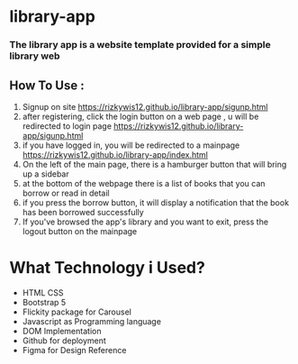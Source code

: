 # library-app
### The library app is a website template provided for a simple library web
## How To Use :
1. Signup on site https://rizkywis12.github.io/library-app/sigunp.html
2. after registering, click the login button on a web page , u will be redirected to login page https://rizkywis12.github.io/library-app/sigunp.html
3. if you have logged in, you will be redirected to a mainpage https://rizkywis12.github.io/library-app/index.html
4. On the left of the main page, there is a hamburger button that will bring up a sidebar
5. at the bottom of the webpage there is a list of books that you can borrow or read in detail
6. if you press the borrow button, it will display a notification that the book has been borrowed successfully
7. If you've browsed the app's library and you want to exit, press the logout button on the mainpage
# What Technology i Used?
- HTML CSS
- Bootstrap 5
- Flickity package for Carousel
- Javascript as Programming language
- DOM Implementation
- Github for deployment
- Figma for Design Reference
